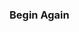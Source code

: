 <h3 class="title">Begin Again</h3>
<script type="text/p5" data-autoplay src="/sketches/epilogue/begin-again.js"></script>